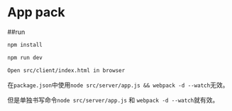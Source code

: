 # App pack

##run
```bash
npm install

```

```bash
npm run dev

```
```bash
Open src/client/index.html in browser
```
在`package.json`中使用`node src/server/app.js && webpack -d --watch`无效。

但是单独书写命令`node src/server/app.js` 和 `webpack -d --watch`就有效。